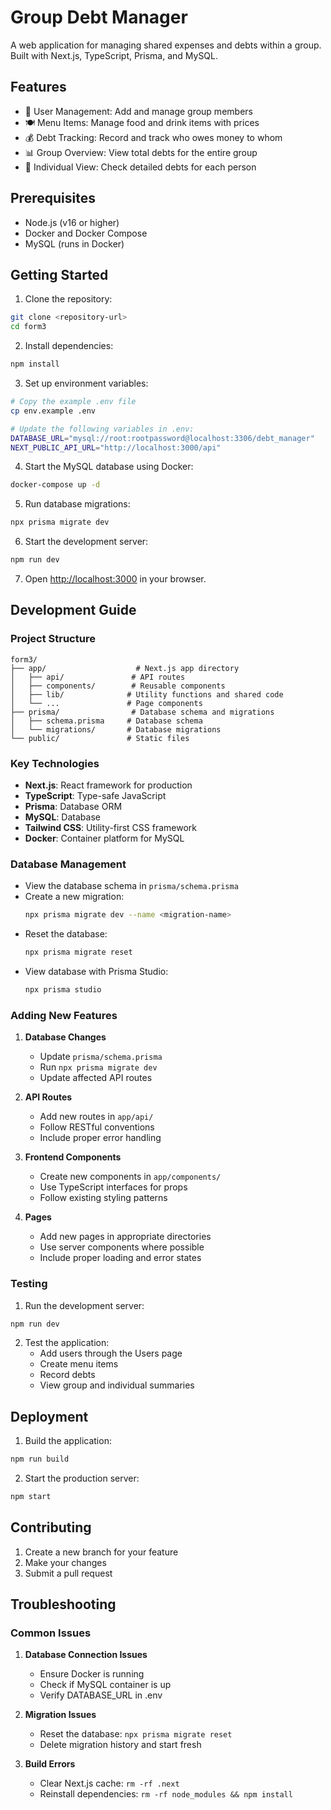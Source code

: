 # Group Debt Manager

A web application for managing shared expenses and debts within a group. Built with Next.js, TypeScript, Prisma, and MySQL.

## Features

- 👥 User Management: Add and manage group members
- 🍽️ Menu Items: Manage food and drink items with prices
- 💰 Debt Tracking: Record and track who owes money to whom
- 📊 Group Overview: View total debts for the entire group
- 👤 Individual View: Check detailed debts for each person

## Prerequisites

- Node.js (v16 or higher)
- Docker and Docker Compose
- MySQL (runs in Docker)

## Getting Started

1. Clone the repository:
```bash
git clone <repository-url>
cd form3
```

2. Install dependencies:
```bash
npm install
```

3. Set up environment variables:
```bash
# Copy the example .env file
cp env.example .env

# Update the following variables in .env:
DATABASE_URL="mysql://root:rootpassword@localhost:3306/debt_manager"
NEXT_PUBLIC_API_URL="http://localhost:3000/api"
```

4. Start the MySQL database using Docker:
```bash
docker-compose up -d
```

5. Run database migrations:
```bash
npx prisma migrate dev
```

6. Start the development server:
```bash
npm run dev
```

7. Open [http://localhost:3000](http://localhost:3000) in your browser.

## Development Guide

### Project Structure

```
form3/
├── app/                    # Next.js app directory
│   ├── api/               # API routes
│   ├── components/        # Reusable components
│   ├── lib/              # Utility functions and shared code
│   └── ...               # Page components
├── prisma/                # Database schema and migrations
│   ├── schema.prisma     # Database schema
│   └── migrations/       # Database migrations
└── public/               # Static files
```

### Key Technologies

- **Next.js**: React framework for production
- **TypeScript**: Type-safe JavaScript
- **Prisma**: Database ORM
- **MySQL**: Database
- **Tailwind CSS**: Utility-first CSS framework
- **Docker**: Container platform for MySQL

### Database Management

- View the database schema in `prisma/schema.prisma`
- Create a new migration:
  ```bash
  npx prisma migrate dev --name <migration-name>
  ```
- Reset the database:
  ```bash
  npx prisma migrate reset
  ```
- View database with Prisma Studio:
  ```bash
  npx prisma studio
  ```

### Adding New Features

1. **Database Changes**
   - Update `prisma/schema.prisma`
   - Run `npx prisma migrate dev`
   - Update affected API routes

2. **API Routes**
   - Add new routes in `app/api/`
   - Follow RESTful conventions
   - Include proper error handling

3. **Frontend Components**
   - Create new components in `app/components/`
   - Use TypeScript interfaces for props
   - Follow existing styling patterns

4. **Pages**
   - Add new pages in appropriate directories
   - Use server components where possible
   - Include proper loading and error states

### Testing

1. Run the development server:
```bash
npm run dev
```

2. Test the application:
   - Add users through the Users page
   - Create menu items
   - Record debts
   - View group and individual summaries

## Deployment

1. Build the application:
```bash
npm run build
```

2. Start the production server:
```bash
npm start
```

## Contributing

1. Create a new branch for your feature
2. Make your changes
3. Submit a pull request

## Troubleshooting

### Common Issues

1. **Database Connection Issues**
   - Ensure Docker is running
   - Check if MySQL container is up
   - Verify DATABASE_URL in .env

2. **Migration Issues**
   - Reset the database: `npx prisma migrate reset`
   - Delete migration history and start fresh

3. **Build Errors**
   - Clear Next.js cache: `rm -rf .next`
   - Reinstall dependencies: `rm -rf node_modules && npm install`
